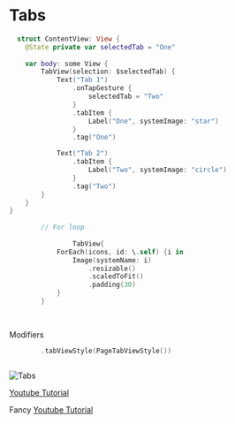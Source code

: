 
# Tabs


```swift
  struct ContentView: View {
    @State private var selectedTab = "One"
    
    var body: some View {
        TabView(selection: $selectedTab) {
            Text("Tab 1")
                .onTapGesture {
                    selectedTab = "Two"
                }
                .tabItem {
                    Label("One", systemImage: "star")
                }
                .tag("One")

            Text("Tab 2")
                .tabItem {
                    Label("Two", systemImage: "circle")
                }
                .tag("Two")
        }
    }
}
        
        // For loop
        
                TabView{
            ForEach(icons, id: \.self) {i in
                Image(systemName: i)
                    .resizable()
                    .scaledToFit()
                    .padding(30)
            }
        }
        
        


```



Modifiers
```swift
        .tabViewStyle(PageTabViewStyle())



```

![Tabs](https://github.com/nick-pompea/Recipes-V5/assets/123673749/8cf28d51-3229-4162-9768-b53e9373d36b)


[Youtube Tutorial](https://www.youtube.com/watch?v=5E_D9D8Z5nQ&t=0s)

Fancy 
[Youtube Tutorial](https://www.youtube.com/watch?v=5E_D9D8Z5nQ&t=0s)
